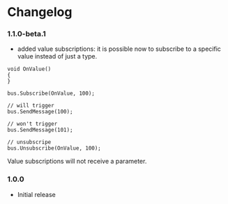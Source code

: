 Changelog
=========

### 1.1.0-beta.1
- added value subscriptions: it is possible now to subscribe to a specific value instead of just a type.
~~~
void OnValue() 
{
}

bus.Subscribe(OnValue, 100);

// will trigger
bus.SendMessage(100);

// won't trigger
bus.SendMessage(101);

// unsubscripe
bus.Unsubscribe(OnValue, 100);
~~~
Value subscriptions will not receive a parameter.

### 1.0.0 
- Initial release